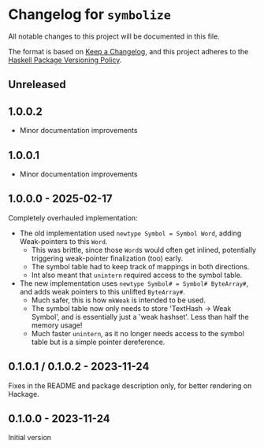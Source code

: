 # Changelog for `symbolize`

All notable changes to this project will be documented in this file.

The format is based on [Keep a Changelog](https://keepachangelog.com/en/1.0.0/),
and this project adheres to the
[Haskell Package Versioning Policy](https://pvp.haskell.org/).

## Unreleased

## 1.0.0.2

- Minor documentation improvements

## 1.0.0.1

- Minor documentation improvements

## 1.0.0.0 - 2025-02-17

Completely overhauled implementation:
- The old implementation used `newtype Symbol = Symbol Word`, adding Weak-pointers to this `Word`.
  - This was brittle, since those `Word`s would often get inlined, potentially triggering weak-pointer finalization (too) early.
  - The symbol table had to keep track of mappings in both directions.
  - Int also meant that `unintern` required access to the symbol table.
- The new implementation uses `newtype Symbol# = Symbol# ByteArray#`, and adds weak pointers to this unlifted `ByteArray#`.
  - Much safer, this is how `mkWeak` is intended to be used.
  - The symbol table now only needs to store 'TextHash -> Weak Symbol', and is essentially just a 'weak hashset'. Less than half the memory usage!
  - Much faster `unintern`, as it no longer needs access to the symbol table but is a simple pointer dereference.

## 0.1.0.1 / 0.1.0.2 - 2023-11-24
Fixes in the README and package description only, for better rendering on Hackage.

## 0.1.0.0 - 2023-11-24
Initial version
